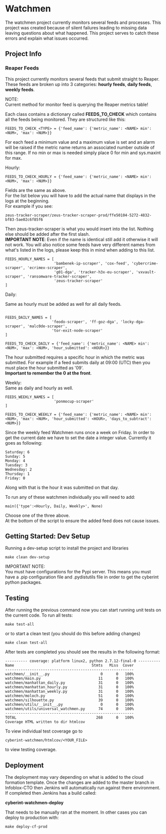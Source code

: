 # Watchmen
The watchmen project currently monitors several feeds and processes. This project was
created because of silent failures leading to missing data leaving questions about what
happened. This project serves to catch these errors and explain what issues occurred.

## Project Info
### Reaper Feeds
This project currently monitors several feeds that submit straight to Reaper. These feeds
are broken up into 3 categories:
**hourly feeds**, **daily feeds**, **weekly feeds**.

NOTE:\
Current method for monitor feed is querying the Reaper metrics table!

Each class contains a dictionary called **FEEDS_TO_CHECK** which contains all the feeds
being monitored. They are structured like this:
```
FEEDS_TO_CHECK_<TYPE> = {'feed_name': {'metric_name': <NAME> min': <NUM>, 'max': <NUM>}}
```
For each feed a minimum value and a maximum value is set and an alarm will be raised
if the metric name returns an associated number outside of this range. If no min or max
is needed simply place 0 for min and sys.maxint for max.

Hourly:
```
FEEDS_TO_CHECK_HOURLY = {'feed_name': {'metric_name': <NAME> min': <NUM>, 'max': <NUM>}}
```
Fields are the same as above.\
For the list below you will have to add the actual name that displays in the
logs at the beginning.\
For example if you see:
```
zeus-tracker-scraper/zeus-tracker-scraper-prod/ffe50104-5272-4832-bf83-5ae02c6f85f6
```
Then zeus-tracker-scraper is what you would insert into the list. Nothing
else should be added after the first slash.\
**IMPORTANT NOTE**: Even if the name is identical still add it otherwise it will not work.
You will also notice some feeds have very different names from what's listed in the logs,
please keep this in mind when adding to this list. 
```
FEEDS_HOURLY_NAMES = [
                      'bambenek-ip-scraper', 'cox-feed', 'cybercrime-scraper', 'ecrimex-scraper',
                      'g01-dga', 'tracker-h3x-eu-scraper', 'vxvault-scraper', 'ransomware-tracker-scraper',
                      'zeus-tracker-scraper'
]
```


Daily:

Same as hourly must be added as well for all daily feeds.
```

FEEDS_DAILY_NAMES = [
                     'feodo-scraper', 'ff-goz-dga', 'locky-dga-scraper', 'malc0de-scraper',
                     'tor-exit-node-scraper'
]
```
```
FEEDS_TO_CHECK_DAILY = {'feed_name': {'metric_name': <NAME> min': <NUM>, 'max': <NUM>, 'hour_submitted': <HOUR>}}
```
The hour submitted requires a specific hour in which the metric was submitted. For
example if a feed submits daily at 09:00 (UTC) then you must place the hour submitted as
'09'.\
 **Important to remember the 0 at the front**.
 
Weekly:\
Same as daily and hourly as well.
```
FEEDS_WEEKLY_NAMES = [
                      'ponmocup-scraper'
]
```

```
FEEDS_TO_CHECK_WEEKLY = {'feed_name': {'metric_name': <NAME> min': <NUM>, 'max': <NUM>, 'hour_submitted': <HOUR>, 'days_to_subtract': <NUM>}}
```
Since the weekly feed Watchmen runs once a week on Friday. In order to get the current date we have to set the date
a integer value. Currently it goes as following:
```
Saturday: 6
Sunday: 5
Monday: 4
Tuesday: 3
Wednesday: 2
Thursday: 1
Friday: 0
```
Along with that is the hour it was submitted on that day.

To run any of these watchmen individually you will need to add:
```
main({'type':<Hourly, Daily, Weekly>', None)
```
Choose one of the three above.\
At the bottom of the script to ensure the added feed does not cause issues.
## Getting Started: Dev Setup
Running a dev-setup script to install the project and libraries
```
make clean dev-setup
```
IMPORTANT NOTE:\
You must have configurations for the Pypi server. This means you must
have a .pip configuration file and .pydistutils file in order to get the cyberint python 
packages.

## Testing
After running the previous command now you can start running unit tests on the current
code. To run all tests:

```
make test-all
```
or to start a clean test (you should do this before adding changes)
```
make clean test-all
```

After tests are completed you should see the results in the following format:

```
---------- coverage: platform linux2, python 2.7.12-final-0 ----------
Name                                   Stmts   Miss  Cover
----------------------------------------------------------
watchmen/__init__.py                       0      0   100%
watchmen/main.py                          11      0   100%
watchmen/manhattan_daily.py               31      0   100%
watchmen/manhattan_hourly.py              31      0   100%
watchmen/manhattan_weekly.py              31      0   100%
watchmen/moloch.py                        51      0   100%
watchmen/silhouette.py                    39      0   100%
watchmen/utils/__init__.py                 0      0   100%
watchmen/utils/universal_watchmen.py      74      0   100%
----------------------------------------------------------
TOTAL                                    268      0   100%
Coverage HTML written to dir htmlcov
```


To view individual test coverage go to
```
cyberint-watchmen/htmlcov/<YOUR_FILE> 
```
to view testing coverage.

## Deployment
The deployment may vary depending on what is added to the cloud formation template.
Once the changes are added to the master branch in Infoblox-CTO then Jenkins will
automatically run against there environment.
If completed then Jenkins has a build called:
 
**cyberint-watchmen-deploy**

That needs to be manually ran at the moment. In other cases you can deploy to 
production with:
```
make deploy-cf-prod
```
